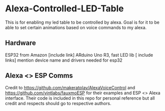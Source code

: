 # Alexa-Controlled-LED-Table
This is for enabling my led table to be controlled by alexa. Goal is for it to be able to set certain animations based on voice commands to my alexa.

## Hardware
ESP32 from Amazon [include link]
ARduino Uno R3, fast LED lib [ include links]
mention device name and drivers needed for esp32

## Alexa <> ESP Comms
Credit to https://github.com/makeratplay/AlexaVoiceControl and https://github.com/vintlabs/fauxmoESP for their examples and ESP <> Alexa interface. 
Their code is included in this repo for personal reference but all credit and respects should go to respective authors.